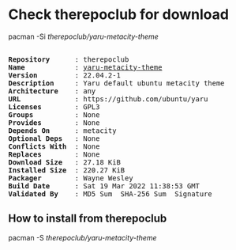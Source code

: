 # Check therepoclub for download

pacman -Si *therepoclub/yaru-metacity-theme*

<div class="highlight"><pre class="highlight"><text>
<b>Repository</b>      : therepoclub
<b>Name</b>            : <a href="../../x86_64/yaru-metacity-theme-22.04.3.1-1-any.pkg.tar.zst">yaru-metacity-theme</a>
<b>Version</b>         : 22.04.2-1
<b>Description</b>     : Yaru default ubuntu metacity theme
<b>Architecture</b>    : any
<b>URL</b>             : https://github.com/ubuntu/yaru
<b>Licenses</b>        : GPL3
<b>Groups</b>          : None
<b>Provides</b>        : None
<b>Depends On</b>      : metacity
<b>Optional Deps</b>   : None
<b>Conflicts With</b>  : None
<b>Replaces</b>        : None
<b>Download Size</b>   : 27.18 KiB
<b>Installed Size</b>  : 220.27 KiB
<b>Packager</b>        : Wayne Wesley <wayne6324@gmail.com>
<b>Build Date</b>      : Sat 19 Mar 2022 11:38:53 GMT
<b>Validated By</b>    : MD5 Sum  SHA-256 Sum  Signature
</text></pre></div>

## How to install from therepoclub

pacman -S *therepoclub/yaru-metacity-theme*
